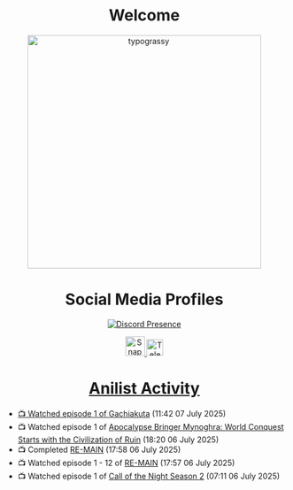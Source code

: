 <div align="center">

# Welcome
<a href="https://github.com/kawarimidoll/typograssy">
    <img alt="typograssy" src="https://typograssy.deno.dev/api?text=%E3%82%88%E3%81%86%E3%81%93%E3%81%9D%E3%81%BF%E3%81%AA%E3%81%95%E3%82%93%20-%20Sheby--&&l0=none&l1=82d9d0&l2=027353&l3=038c4c&l4=01402e&bg=none&frame=none&speed=100&comment=" width="421.99">
</a>

</div>

<div align="center">

# Social Media Profiles

[![Discord Presence](https://lanyard.cnrad.dev/api/612532963938271232)](https://discord.com/users/612532963938271232)


<a href="https://www.snapchat.com/add/a.sheby" title="Snapchat Profile">
    <img src="https://www.freepnglogos.com/uploads/snapchat-logo-png-0.png" width="35" alt="Snapchat Logo" />


<a href="https://t.me/ASheby" title="Telegram Profile">
    <img src="https://www.freepnglogos.com/uploads/telegram-logo-png-0.png" width="30" alt="Telegram Logo" />


</div>

<div align="center">

# Anilist Activity

</div>

<!-- ANILIST_ACTIVITY:start -->

-   📺 Watched episode 1 of [Gachiakuta](https://anilist.co/anime/178025) (11:42 07 July 2025)
-   📺 Watched episode 1 of [Apocalypse Bringer Mynoghra: World Conquest Starts with the Civilization of Ruin](https://anilist.co/anime/178433) (18:20 06 July 2025)
-   📺 Completed [RE-MAIN](https://anilist.co/anime/130549) (17:58 06 July 2025)
-   📺 Watched episode 1 - 12 of [RE-MAIN](https://anilist.co/anime/130549) (17:57 06 July 2025)
-   📺 Watched episode 1 of [Call of the Night Season 2](https://anilist.co/anime/175914) (07:11 06 July 2025)

<!-- ANILIST_ACTIVITY:end -->
